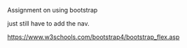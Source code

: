 Assignment on using bootstrap

just still have to add the nav.

https://www.w3schools.com/bootstrap4/bootstrap_flex.asp
